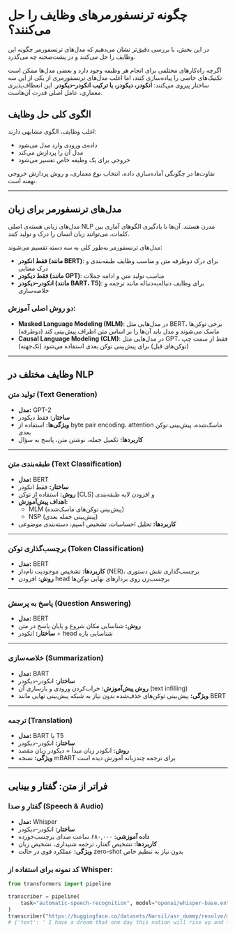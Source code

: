 # چگونه ترنسفورمرهای  وظایف را حل می‌کنند؟

در این بخش، با بررسی دقیق‌تر نشان می‌دهیم که مدل‌های ترنسفورمر چگونه این وظایف را حل می‌کنند و در پشت‌صحنه چه می‌گذرد.

اگرچه راه‌کارهای مختلفی برای انجام هر وظیفه وجود دارد و بعضی مدل‌ها ممکن است تکنیک‌های خاصی را پیاده‌سازی کنند، اما اغلب مدل‌های ترنسفورمری از یکی از این سه ساختار پیروی می‌کنند: **انکودر، دیکودر، یا ترکیب انکودر–دیکودر**. این انعطاف‌پذیری معماری، عامل اصلی قدرت آن‌هاست.

## الگوی کلی حل وظایف

اغلب وظایف، الگوی مشابهی دارند:

- داده‌ی ورودی وارد مدل می‌شود  
- مدل آن را پردازش می‌کند  
- خروجی برای یک وظیفه خاص تفسیر می‌شود

تفاوت‌ها در چگونگی آماده‌سازی داده، انتخاب نوع معماری، و روش پردازش خروجی نهفته است.

---

## مدل‌های ترنسفورمر برای زبان

مدل‌های زبانی هسته‌ی اصلی NLP مدرن هستند. آن‌ها با یادگیری الگوهای آماری بین کلمات، می‌توانند زبان انسان را درک و تولید کنند.

مدل‌های ترنسفورمر به‌طور کلی به سه دسته تقسیم می‌شوند:

- **فقط انکودر (مانند BERT)**: برای درک دوطرفه متن و مناسب وظایف طبقه‌بندی و درک معنایی
- **فقط دیکودر (مانند GPT)**: مناسب تولید متن و ادامه جملات
- **انکودر–دیکودر (مانند BART، T5)**: برای وظایف دنباله‌به‌دنباله مانند ترجمه و خلاصه‌سازی

### دو روش اصلی آموزش:

- **Masked Language Modeling (MLM)**: در مدل‌هایی مثل BERT، برخی توکن‌ها ماسک می‌شوند و مدل باید آن‌ها را بر اساس متن اطراف پیش‌بینی کند (دوطرفه)
- **Causal Language Modeling (CLM)**: در مدل‌هایی مثل GPT، فقط از سمت چپ (توکن‌های قبل) برای پیش‌بینی توکن بعدی استفاده می‌شود (تک‌جهته)

---

## وظایف مختلف در NLP

###  تولید متن (Text Generation)

- **مدل:** GPT-2
- **ساختار:** فقط دیکودر
- **ویژگی‌ها:** استفاده از byte pair encoding، attention ماسک‌شده، پیش‌بینی توکن بعدی
- **کاربردها:** تکمیل جمله، نوشتن متن، پاسخ به سؤال

---

###  طبقه‌بندی متن (Text Classification)

- **مدل:** BERT
- **ساختار:** فقط انکودر
- **روش:** استفاده از توکن [CLS] و افزودن لایه طبقه‌بندی
- **اهداف پیش‌آموزش:**  
  - MLM (پیش‌بینی توکن‌های ماسک‌شده)  
  - NSP (پیش‌بینی جمله بعدی)
- **کاربردها:** تحلیل احساسات، تشخیص اسپم، دسته‌بندی موضوعی

---

###  برچسب‌گذاری توکن (Token Classification)

- **مدل:** BERT
- **کاربردها:** تشخیص موجودیت نام‌دار (NER)، برچسب‌گذاری نقش دستوری
- **روش:** افزودن head برچسب‌زن روی بردارهای نهایی توکن‌ها

---

###  پاسخ به پرسش (Question Answering)

- **مدل:** BERT
- **روش:** شناسایی مکان شروع و پایان پاسخ در متن
- **ساختار:** انکودر + head شناسایی بازه

---

###  خلاصه‌سازی (Summarization)

- **مدل:** BART
- **ساختار:** انکودر–دیکودر
- **روش پیش‌آموزش:** خراب‌کردن ورودی و بازسازی آن (text infilling)
- **ویژگی:** پیش‌بینی توکن‌های حذف‌شده بدون نیاز به شبکه پیش‌بینی نهایی مانند BERT

---

###  ترجمه (Translation)

- **مدل:** BART یا T5
- **ساختار:** انکودر–دیکودر
- **روش:** انکودر زبان مبدأ + دیکودر زبان مقصد
- **ویژگی:** نسخه mBART برای ترجمه چندزبانه آموزش دیده است

---

## فراتر از متن: گفتار و بینایی

###  گفتار و صدا (Speech & Audio)

- **مدل:** Whisper
- **ساختار:** انکودر–دیکودر
- **داده آموزشی:** ۶۸۰,۰۰۰ ساعت صدای برچسب‌خورده
- **کاربردها:** تشخیص گفتار، ترجمه شنیداری، تشخیص زبان
- **ویژگی:** عملکرد قوی در حالت zero-shot بدون نیاز به تنظیم خاص

### کد نمونه برای استفاده از Whisper:

```python
from transformers import pipeline

transcriber = pipeline(
    task="automatic-speech-recognition", model="openai/whisper-base.en"
)
transcriber("https://huggingface.co/datasets/Narsil/asr_dummy/resolve/main/mlk.flac")
# {'text': ' I have a dream that one day this nation will rise up and live out the true meaning of its creed.'}

